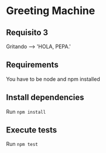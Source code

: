 # Greeting Machine

## Requisito 3

Gritando --> 'HOLA, PEPA.'

## Requirements

You have to be node and npm installed 

## Install dependencies

Run `npm install`

## Execute tests

Run `npm test`